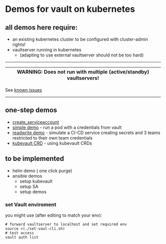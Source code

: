 # Demos for vault on kubernetes

## all demos here **require**:

* an existing kubernetes cluster to be configured with cluster-admin rights!
* vaultserver running in kubernetes 
  * (adapting to use external vaultserver should not be too hard)

---

| WARNING: Does not run with multiple (active/standby) vaultservers! |
| --- |

 See [known issues](./README_issues.md)

---

## one-step demos
* [create_serviceaccount](./demo/nox-simple/README_sa.md)
* [simple demo](./demo/nox-simple/README_simple.md) - run a pod with a credentials from vault
* [readwrite demo](./demo/nox-simple/README_rw.md) - simulate a CI-CD service creating secrets and 3 teams restricted to their own team credentials
* [kubevault CRD](./demo/nox-simple/README_kubvault.md) - using kubevault CRDs

## to be implemented
* helm demo ( one click purge)
* ansible demos
  * setup kubevault
  * setup SA
  * setup demos


### set Vault enviroment
you might use (after editing to match your env):

```
# forward vaultserver to localhost and set required env
source <(./set-vaul-cli.sh)
# test access
vault auth list
```


